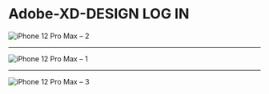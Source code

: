 # Adobe-XD-DESIGN LOG IN
![iPhone 12 Pro Max – 2](https://user-images.githubusercontent.com/17954677/118094311-de59e400-b3ce-11eb-9998-3920b1b4802f.png) <br> <hr>
![iPhone 12 Pro Max – 1](https://user-images.githubusercontent.com/17954677/118094427-00536680-b3cf-11eb-81dc-190cb9e43bd3.png)<br><hr>
![iPhone 12 Pro Max – 3](https://user-images.githubusercontent.com/17954677/118094434-021d2a00-b3cf-11eb-9d86-3ad75f94bec8.png)

